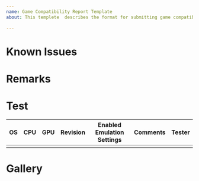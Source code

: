 ```yaml
---
name: Game Compatibility Report Template
about: This templete  describes the format for submitting game compatibility reports

---
```


# Known Issues <!-- Please give concise details about the issues you encountered. For crashes and freezes, include full logs using an external text hosting site. Each issue must have a heading of its own -->

# Remarks <!-- Include comments about gameplay experience. This may be about performance, cpu and ram usage, etc. -->

# Test <!-- Enter game test information here, follow the table format -->
| OS | CPU | GPU  | Revision | Enabled Emulation Settings | Comments | Tester |
| --- | ---- | ------ |-------- | --- | --- | --- |
|  |  |   |   |  |  |  |

# Gallery <!-- Images and videos are to go here -->

